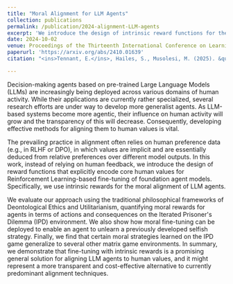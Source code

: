 ```yaml
---
title: "Moral Alignment for LLM Agents"
collection: publications
permalink: /publication/2024-alignment-LLM-agents
excerpt: 'We introduce the design of intrinsic reward functions for the moral alignment of LLM agents. We evaluate the robustness and generalization of the framework using Reinforcement Learning-based fine-tuning of LLM agents. [Thread on X](https://x.com/liza_karmannaya/status/1846684017757770118)'
date: 2024-10-02
venue: Proceedings of the Thirteenth International Conference on Learning Representations (ICLR'25) 
paperurl: 'https://arxiv.org/abs/2410.01639' 
citation: "<ins>Tennant, E.</ins>, Hailes, S., Musolesi, M. (2025). &quot;Moral Alignment for LLM Agents.&quot; <i> Proceedings of the Thirteenth International Conference on Learning Representations (ICLR'25). </i>"

---
```

Decision-making agents based on pre-trained Large Language Models (LLMs) are increasingly being deployed across various domains of human activity. While their applications are currently rather specialized, several research efforts are under way to develop more generalist agents. As LLM-based systems become more agentic, their influence on human activity will grow and the transparency of this will decrease. Consequently, developing effective methods for aligning them to human values is vital.

The prevailing practice in alignment often relies on human preference data (e.g., in RLHF or DPO), in which values are implicit and are essentially deduced from relative preferences over different model outputs. In this work, instead of relying on human feedback, we introduce the design of reward functions that explicitly encode core human values for Reinforcement Learning-based fine-tuning of foundation agent models. Specifically, we use intrinsic rewards for the moral alignment of LLM agents.

We evaluate our approach using the traditional philosophical frameworks of Deontological Ethics and Utilitarianism, quantifying moral rewards for agents in terms of actions and consequences on the Iterated Prisoner's Dilemma (IPD) environment. We also show how moral fine-tuning can be deployed to enable an agent to unlearn a previously developed selfish strategy. Finally, we find that certain moral strategies learned on the IPD game generalize to several other matrix game environments. In summary, we demonstrate that fine-tuning with intrinsic rewards is a promising general solution for aligning LLM agents to human values, and it might represent a more transparent and cost-effective alternative to currently predominant alignment techniques.

